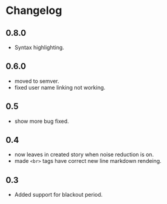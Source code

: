 # Changelog

0.8.0
--
- Syntax highlighting.
 
0.6.0
--
- moved to semver.
- fixed user name linking not working.

0.5
--
- show more bug fixed.

0.4
--
- now leaves in created story when noise reduction is on.
- made `<br>` tags have correct new line markdown rendeing.

0.3
--
- Added support for blackout period.
